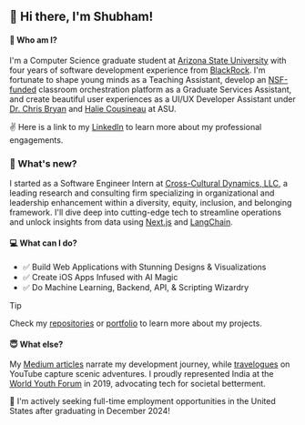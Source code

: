 ## 👋 Hi there, I'm Shubham!

#### 🧑 Who am I?
I'm a Computer Science graduate student at [Arizona State University](https://www.asu.edu/) with four years of software development experience from [BlackRock](https://www.blackrock.com/corporate). I'm fortunate to shape young minds as a Teaching Assistant, develop an [NSF-funded](https://www.nsf.gov/awardsearch/showAward?AWD_ID=2216452) classroom orchestration platform as a Graduate Services Assistant, and create beautiful user experiences as a UI/UX Developer Assistant under [Dr. Chris Bryan](https://chrisbryan.github.io/) and [Halie Cousineau](https://www.linkedin.com/in/halie-cousineau/) at ASU.

✌ Here is a link to my [LinkedIn](https://www.linkedin.com/in/shubham1chawla/) to learn more about my professional engagements.

### 🤩 What's new?
I started as a Software Engineer Intern at [Cross-Cultural Dynamics, LLC](https://www.ccdynamics.org/), a leading research and consulting firm specializing in organizational and leadership enhancement within a diversity, equity, inclusion, and belonging framework. I'll dive deep into cutting-edge tech to streamline operations and unlock insights from data using [Next.js](https://nextjs.org/) and [LangChain](https://www.langchain.com/).

#### 💻 What can I do?
- ✅ Build Web Applications with Stunning Designs & Visualizations
- ✅ Create iOS Apps Infused with AI Magic
- ✅ Do Machine Learning, Backend, API, & Scripting Wizardry

> [!TIP]
> Check my [repositories](https://github.com/shubham1chawla?tab=repositories) or [portfolio](https://shubham1chawla.github.io/) to learn more about my projects.

#### 😇 What else?
My [Medium articles](https://medium.com/@shuchawl) narrate my development journey, while [travelogues](https://www.youtube.com/channel/UCCbki2O-rbIowkFsRJC2DrA) on YouTube capture scenic adventures. I proudly represented India at the [World Youth Forum](https://wyfegypt.com/) in 2019, advocating tech for societal betterment.

👀 I'm actively seeking full-time employment opportunities in the United States after graduating in December 2024!
